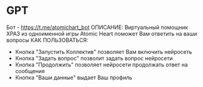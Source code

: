 # GPT
Бот - https://t.me/atomichart_bot
ОПИСАНИЕ:
Виртуальный помощник ХРАЗ из одноименной игры Atomic Heart поможет Вам ответить на ваши вопросы
КАК ПОЛЬЗОВАТЬСЯ:
- Кнопка "Запустить Коллектив" позволяет Вам включить нейросеть
- Кнопка "Задать вопрос" позволит задать вопрос нейросети
- Кнопка "Продолжить" позволяет нейросети продолжать ответ на сообщения
- Кнопка "Ваши данные" выдает Ваш профиль
